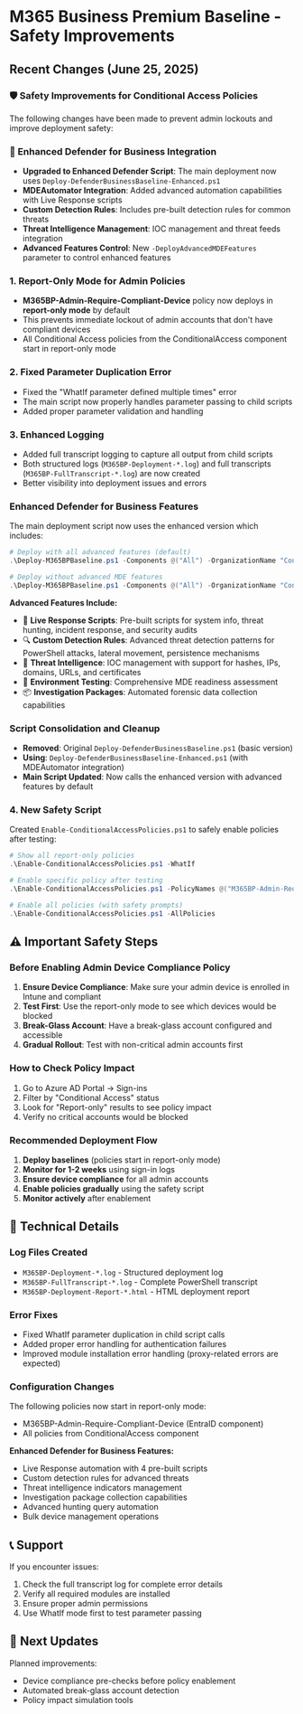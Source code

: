 # M365 Business Premium Baseline - Safety Improvements

## Recent Changes (June 25, 2025)

### 🛡️ Safety Improvements for Conditional Access Policies

The following changes have been made to prevent admin lockouts and improve deployment safety:

### 🚀 Enhanced Defender for Business Integration

- **Upgraded to Enhanced Defender Script**: The main deployment now uses `Deploy-DefenderBusinessBaseline-Enhanced.ps1`
- **MDEAutomator Integration**: Added advanced automation capabilities with Live Response scripts
- **Custom Detection Rules**: Includes pre-built detection rules for common threats
- **Threat Intelligence Management**: IOC management and threat feeds integration
- **Advanced Features Control**: New `-DeployAdvancedMDEFeatures` parameter to control enhanced features

### 1. Report-Only Mode for Admin Policies

- **M365BP-Admin-Require-Compliant-Device** policy now deploys in **report-only mode** by default
- This prevents immediate lockout of admin accounts that don't have compliant devices
- All Conditional Access policies from the ConditionalAccess component start in report-only mode

### 2. Fixed Parameter Duplication Error

- Fixed the "WhatIf parameter defined multiple times" error
- The main script now properly handles parameter passing to child scripts
- Added proper parameter validation and handling

### 3. Enhanced Logging

- Added full transcript logging to capture all output from child scripts
- Both structured logs (`M365BP-Deployment-*.log`) and full transcripts (`M365BP-FullTranscript-*.log`) are now created
- Better visibility into deployment issues and errors

### Enhanced Defender for Business Features

The main deployment script now uses the enhanced version which includes:

```powershell
# Deploy with all advanced features (default)
.\Deploy-M365BPBaseline.ps1 -Components @("All") -OrganizationName "Contoso" -AdminEmail "admin@contoso.com"

# Deploy without advanced MDE features
.\Deploy-M365BPBaseline.ps1 -Components @("All") -OrganizationName "Contoso" -AdminEmail "admin@contoso.com" -DeployAdvancedMDEFeatures:$false
```

**Advanced Features Include:**
- 🔴 **Live Response Scripts**: Pre-built scripts for system info, threat hunting, incident response, and security audits
- 🔍 **Custom Detection Rules**: Advanced threat detection patterns for PowerShell attacks, lateral movement, persistence mechanisms
- 🧠 **Threat Intelligence**: IOC management with support for hashes, IPs, domains, URLs, and certificates
- 🏥 **Environment Testing**: Comprehensive MDE readiness assessment
- 📦 **Investigation Packages**: Automated forensic data collection capabilities

### Script Consolidation and Cleanup

- **Removed**: Original `Deploy-DefenderBusinessBaseline.ps1` (basic version)
- **Using**: `Deploy-DefenderBusinessBaseline-Enhanced.ps1` (with MDEAutomator integration)
- **Main Script Updated**: Now calls the enhanced version with advanced features by default

### 4. New Safety Script

Created `Enable-ConditionalAccessPolicies.ps1` to safely enable policies after testing:

```powershell
# Show all report-only policies
.\Enable-ConditionalAccessPolicies.ps1 -WhatIf

# Enable specific policy after testing
.\Enable-ConditionalAccessPolicies.ps1 -PolicyNames @("M365BP-Admin-Require-Compliant-Device")

# Enable all policies (with safety prompts)
.\Enable-ConditionalAccessPolicies.ps1 -AllPolicies
```

## ⚠️ Important Safety Steps

### Before Enabling Admin Device Compliance Policy

1. **Ensure Device Compliance**: Make sure your admin device is enrolled in Intune and compliant
2. **Test First**: Use the report-only mode to see which devices would be blocked
3. **Break-Glass Account**: Have a break-glass account configured and accessible
4. **Gradual Rollout**: Test with non-critical admin accounts first

### How to Check Policy Impact

1. Go to Azure AD Portal → Sign-ins
2. Filter by "Conditional Access" status
3. Look for "Report-only" results to see policy impact
4. Verify no critical accounts would be blocked

### Recommended Deployment Flow

1. **Deploy baselines** (policies start in report-only mode)
2. **Monitor for 1-2 weeks** using sign-in logs
3. **Ensure device compliance** for all admin accounts
4. **Enable policies gradually** using the safety script
5. **Monitor actively** after enablement

## 🔧 Technical Details

### Log Files Created

- `M365BP-Deployment-*.log` - Structured deployment log
- `M365BP-FullTranscript-*.log` - Complete PowerShell transcript
- `M365BP-Deployment-Report-*.html` - HTML deployment report

### Error Fixes

- Fixed WhatIf parameter duplication in child script calls
- Added proper error handling for authentication failures
- Improved module installation error handling (proxy-related errors are expected)

### Configuration Changes

The following policies now start in report-only mode:
- M365BP-Admin-Require-Compliant-Device (EntraID component)
- All policies from ConditionalAccess component

**Enhanced Defender for Business Features:**
- Live Response automation with 4 pre-built scripts
- Custom detection rules for advanced threats  
- Threat intelligence indicators management
- Investigation package collection capabilities
- Advanced hunting query automation
- Bulk device management operations

## 📞 Support

If you encounter issues:

1. Check the full transcript log for complete error details
2. Verify all required modules are installed
3. Ensure proper admin permissions
4. Use WhatIf mode first to test parameter passing

## 🔄 Next Updates

Planned improvements:
- Device compliance pre-checks before policy enablement
- Automated break-glass account detection
- Policy impact simulation tools
